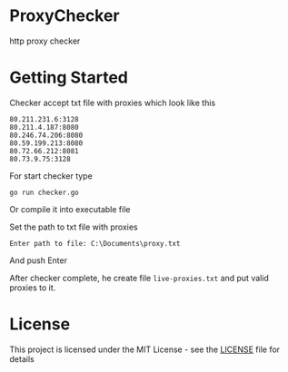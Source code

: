# ProxyChecker
http proxy checker

# Getting Started

Checker accept txt file with proxies which look like this

```
80.211.231.6:3128
80.211.4.187:8080
80.246.74.206:8080
80.59.199.213:8080
80.72.66.212:8081
80.73.9.75:3128
```

For start checker type
```
go run checker.go
```
Or compile it into executable file

Set the path to txt file with proxies
```
Enter path to file: C:\Documents\proxy.txt
```
And push Enter

After checker complete, he create file `live-proxies.txt` and put valid proxies to it.

# License

This project is licensed under the MIT License - see the [LICENSE](LICENSE) file for details
